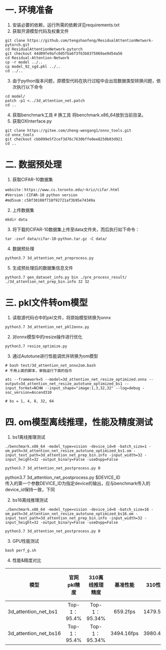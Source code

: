 # 一. 环境准备
1. 安装必要的依赖，运行所需的依赖详见requirements.txt
2. 获取开源模型代码及权重文件
```
git clone https://github.com/tengshaofeng/ResidualAttentionNetwork-pytorch.git
cd ResidualAttentionNetwork-pytorch
git checkout 44d09fe9afc0d5fba6f3f63b8375069ae9d54a56
cd Residual-Attention-Network
cp -r model ../..
cp model_92_sgd.pkl ../..
cd ../..
``` 
3. 由于python版本问题，原模型代码在执行过程中会出现数据类型转换问题，依次执行以下命令
```
cd model/
patch -p1 <../3d_attention_net.patch
cd ..
```

4. 获取benchmark工具 # 换工具
	将benchmark.x86_64放到当前目录。
5. 获取OXInterface.py
```
git clone https://gitee.com/zheng-wengang1/onnx_tools.git
cd onnx_tools
git checkout cbb099e5f2cef3d76c7630bffe0ee8250b03d921
cd ..
```

# 二. 数据预处理
1. 获取CIFAR-10数据集
```
website：https://www.cs.toronto.edu/~kriz/cifar.html 
#Version：CIFAR-10 python version
#md5sum：c58f30108f718f92721af3b95e74349a
```
2. 上传数据集
```
mkdir data
```
3. 将下载的CIFAR-10数据集上传至data文件夹，而后执行如下命令：
```
tar -zxvf data/cifar-10-python.tar.gz -C data/
```
4. 数据预处理
```
python3.7 3d_attention_net_preprocess.py
```

5. 生成预处理后的数据集信息文件
```
python3.7 gen_dataset_info.py bin ./pre_process_result/ ./3d_attention_net_prep_bin.info 32 32
```

# 三. pkl文件转om模型
1. 读取源代码仓中的pkl文件，将原始模型转换为onnx
```
python3.7 3d_attention_net_pkl2onnx.py
```

2. 对onnx模型中的resize操作进行优化
```
python3.7 resize_optimize.py
```

3. 通过Autotune进行性能调优并转换为om模型
```
# bash test/3d_attention_net_onnx2om.bash
# 不用上面的脚本，单独运行下面的指令

atc --framework=5 --model=3d_attention_net_resize_optimized.onnx --output=3d_attention_net_resize_autotune_optimized_bs1 --input_format=NCHW --input_shape="image:1,3,32,32" --log=debug -soc_version=Ascend310 

# bs = 1, 4, 8, 32, 64
```

# 四. om模型离线推理，性能及精度测试 
1. bs1离线推理测试
```
./benchmark.x86_64 -model_type=vision -device_id=0 -batch_size=1 -om_path=3d_attention_net_resize_autotune_optimized_bs1.om -input_text_path=3d_attention_net_prep_bin.info -input_width=32 -input_height=32 -output_binary=False -useDvpp=False

python3.7 3d_attention_net_postprocess.py 0
```
python3.7 3d_attention_net_postprocess.py $DEVICE_ID  
传入的第一个参数DEVICE_ID为指定device的输出，应与benchmark传入的device_id保持一致，下同
	
2. bs16离线推理测试
```
./benchmark.x86_64 -model_type=vision -device_id=0 -batch_size=16 -om_path=3d_attention_net_resize_autotune_optimized_bs16.om -input_text_path=3d_attention_net_prep_bin.info -input_width=32 -input_height=32 -output_binary=False -useDvpp=False

python3.7 3d_attention_net_postprocess.py 0
```

3. GPU性能测试
```
bash perf_g.sh
```

4. 性能&精度对比


|模型|官网pkl精度|310离线推理精度|基准性能|310性能|精度对比<br>(310/基准)|性能对比<br>(310/基准)|
|-|:-:|:-:|:-:|:-:|:-:|:-:|
|3d_attention_net_bs1|Top-1：95.4%|Top-1：95.34%|659.2fps|1479.5fps|99.94%|1479.5/659.2|
|3d_attention_net_bs16|Top-1：95.4%|Top-1：95.34%|3494.16fps|3980.4fps|99.94%|3980.4/3494.16|

